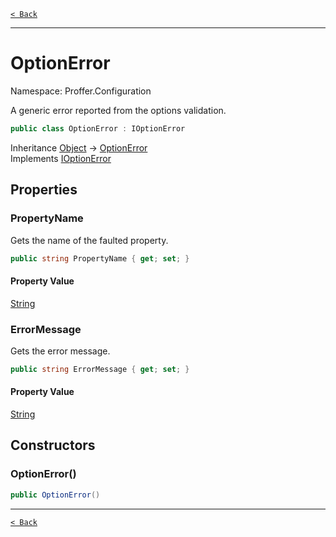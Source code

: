 [`< Back`](./)

---

# OptionError

Namespace: Proffer.Configuration

A generic error reported from the options validation.

```csharp
public class OptionError : IOptionError
```

Inheritance [Object](https://docs.microsoft.com/en-us/dotnet/api/system.object) → [OptionError](./proffer.configuration.optionerror)<br>
Implements [IOptionError](./proffer.configuration.ioptionerror)

## Properties

### **PropertyName**

Gets the name of the faulted property.

```csharp
public string PropertyName { get; set; }
```

#### Property Value

[String](https://docs.microsoft.com/en-us/dotnet/api/system.string)<br>

### **ErrorMessage**

Gets the error message.

```csharp
public string ErrorMessage { get; set; }
```

#### Property Value

[String](https://docs.microsoft.com/en-us/dotnet/api/system.string)<br>

## Constructors

### **OptionError()**



```csharp
public OptionError()
```

---

[`< Back`](./)
